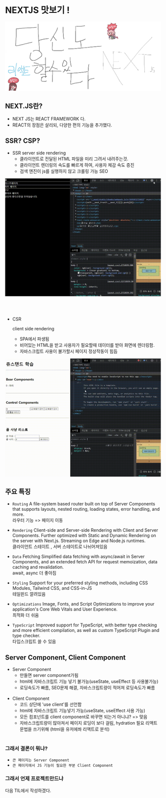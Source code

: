 # NEXTJS 맛보기 !

![Alt text](../images/canIReactBG/%EB%8B%B9%EC%8B%A0%EB%8F%84%ED%95%A0%EC%88%98%EC%9E%88%EB%8B%A4%EB%84%A5%EC%8A%A4%ED%8A%B8%EC%A0%9C%EC%9D%B4%EC%97%90%EC%8A%A4.jpg)

## NEXT.JS란?

- NEXT JS는 REACT FRAMEWORK 다.
- REACT의 장점은 살리되, 다양한 편의 기능을 추가했다.

## SSR? CSP?

- SSR
  server side rendering
  - 클라이언트로 전달된 HTML 파일을 미리 그려서 내려주는것.
  - 클라이언트 렌더링의 속도를 빠르게 하여, 사용자 체감 속도 증진
  - 검색 엔진이 js를 실행하지 않고 크롤링 가능 SEO

![Alt text](images/0820/next.gif)

<br/>
<br/>

- CSR

  client side rendering

  - SPA에서 파생됨
  - 비어있는 HTML을 받고 사용자가 필요할때 데이터를 받아 화면에 렌더링함.
  - 자바스크립트 사용이 불가할시 페이지 정상작동이 힘듬

![Alt text](images/0820/react.gif)

## 주요 특징

- `Routing` A file-system based router built on top of Server Components that supports layouts, nested routing, loading states, error handling, and more.
  <br/>
  라우터 기능 => 페이지 이동

- `Rendering` Client-side and Server-side Rendering with Client and Server Components. Further optimized with Static and Dynamic Rendering on the server with Next.js. Streaming on Edge and Node.js runtimes.
  <br/>
  클라이언트 스테이트 , 서버 스테이트로 나뉘어져있음

- `Data` Fetching Simplified data fetching with async/await in Server Components, and an extended fetch API for request memoization, data caching and revalidation.
  <br/>
  await, async 더 좋아짐

- `Styling` Support for your preferred styling methods, including CSS Modules, Tailwind CSS, and CSS-in-JS
  <br/>
  테일윈드 깔려있음

- `Optimizations` Image, Fonts, and Script Optimizations to improve your application's Core Web Vitals and User Experience.
  <br/>
  최적화 더 쉬움

- `TypeScript` Improved support for TypeScript, with better type checking and more efficient compilation, as well as custom TypeScript Plugin and type checker.
  <br/>
  타입스크립트 쓸 수 있음

## Server Component, Client Component

- Server Component
  - 만들면 server component가됨
  - html에 자바스크립트 기능 넣기 불가능(useState, useEffect 등 사용불가능)
  - 로딩속도가 빠름, SEO문제 해결, 자바스크립트량이 적어져 로딩속도가 빠름
    <br/>
    <br/>
- Client Component
  - 코드 상단에 'use client'를 선언함
  - html에 자바스크립트 기능넣기 가능(useState, useEffect 사용 가능)
  - 모든 컴포넌트를 client component로 바꾸면 되는거 아니냐? => 맞음
  - 자바스크립트량이 많아져서 페이지 로딩이 보다 걸림, hydration 필요 리액트문법을 쓰기위해 (html을 유저에쏴 리액트로 분석)
    <br/>
    <br/>

### 그래서 결론이 뭐냐?

- `큰 페이지는 Server Component`
- `큰 페이지에서 JS 기능이 필요한 부분 Client Component`


### 그래서 언제 프로젝트만드냐
다음 TIL에서 작성하겠다.